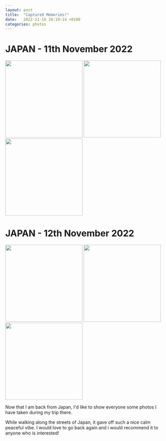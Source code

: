 ```yaml
---
layout: post
title:  "Captured Memories!"
date:   2022-11-16 20:19:14 +0100
categories: photos
---
```



# JAPAN - 11th November 2022
<img src="https://ineedsleepfs.github.io/myblog/assets/images/japan1.jpg" alt="" width="243px">
<img src="https://ineedsleepfs.github.io/myblog/assets/images/japan2.jpg" alt="" width="243px">
<img src="https://ineedsleepfs.github.io/myblog/assets/images/japan3.jpg" alt="" width="243px">

# JAPAN - 12th November 2022
<img src="https://ineedsleepfs.github.io/myblog/assets/images/japan4.jpg" alt="" width="243px">
<img src="https://ineedsleepfs.github.io/myblog/assets/images/japan5.jpg" alt="" width="243px">
<img src="https://ineedsleepfs.github.io/myblog/assets/images/japan6.jpg" alt="" width="243px">


Now that I am back from Japan, I'd like to show everyone some photos I have taken during my trip there.

While walking along the streets of Japan, it gave off such a nice calm peaceful vibe.
I would love to go back again and i would recommend it to anyone who is interested!

